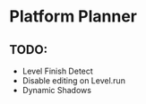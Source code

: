 # Platform Planner

## TODO:

- Level Finish Detect
- Disable editing on Level.run
- Dynamic Shadows